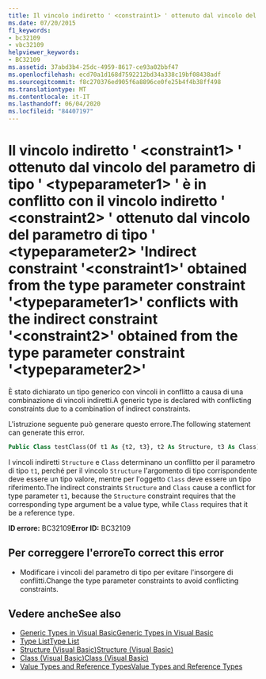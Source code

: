 ```yaml
---
title: Il vincolo indiretto ' <constraint1> ' ottenuto dal vincolo del parametro di tipo ' <typeparameter1> ' è in conflitto con il vincolo indiretto ' <constraint2> ' ottenuto dal vincolo del parametro di tipo ' <typeparameter2> '
ms.date: 07/20/2015
f1_keywords:
- bc32109
- vbc32109
helpviewer_keywords:
- BC32109
ms.assetid: 37abd3b4-25dc-4959-8617-ce93a02bbf47
ms.openlocfilehash: ecd70a1d168d7592212bd34a338c19bf08438adf
ms.sourcegitcommit: f8c270376ed905f6a8896ce0fe25b4f4b38ff498
ms.translationtype: MT
ms.contentlocale: it-IT
ms.lasthandoff: 06/04/2020
ms.locfileid: "84407197"
---
```

# <a name="indirect-constraint-constraint1-obtained-from-the-type-parameter-constraint-typeparameter1-conflicts-with-the-indirect-constraint-constraint2-obtained-from-the-type-parameter-constraint-typeparameter2"></a><span data-ttu-id="8f448-102">Il vincolo indiretto ' \<constraint1> ' ottenuto dal vincolo del parametro di tipo ' \<typeparameter1> ' è in conflitto con il vincolo indiretto ' \<constraint2> ' ottenuto dal vincolo del parametro di tipo ' \<typeparameter2> '</span><span class="sxs-lookup"><span data-stu-id="8f448-102">Indirect constraint '\<constraint1>' obtained from the type parameter constraint '\<typeparameter1>' conflicts with the indirect constraint '\<constraint2>' obtained from the type parameter constraint '\<typeparameter2>'</span></span>
<span data-ttu-id="8f448-103">È stato dichiarato un tipo generico con vincoli in conflitto a causa di una combinazione di vincoli indiretti.</span><span class="sxs-lookup"><span data-stu-id="8f448-103">A generic type is declared with conflicting constraints due to a combination of indirect constraints.</span></span>  
  
 <span data-ttu-id="8f448-104">L'istruzione seguente può generare questo errore.</span><span class="sxs-lookup"><span data-stu-id="8f448-104">The following statement can generate this error.</span></span>  
  
```vb  
Public Class testClass(Of t1 As {t2, t3}, t2 As Structure, t3 As Class)  
```  
  
 <span data-ttu-id="8f448-105">I vincoli indiretti `Structure` e `Class` determinano un conflitto per il parametro di tipo `t1`, perché per il vincolo `Structure` l'argomento di tipo corrispondente deve essere un tipo valore, mentre per l'oggetto `Class` deve essere un tipo riferimento.</span><span class="sxs-lookup"><span data-stu-id="8f448-105">The indirect constraints `Structure` and `Class` cause a conflict for type parameter `t1`, because the `Structure` constraint requires that the corresponding type argument be a value type, while `Class` requires that it be a reference type.</span></span>  
  
 <span data-ttu-id="8f448-106">**ID errore:** BC32109</span><span class="sxs-lookup"><span data-stu-id="8f448-106">**Error ID:** BC32109</span></span>  
  
## <a name="to-correct-this-error"></a><span data-ttu-id="8f448-107">Per correggere l'errore</span><span class="sxs-lookup"><span data-stu-id="8f448-107">To correct this error</span></span>  
  
- <span data-ttu-id="8f448-108">Modificare i vincoli del parametro di tipo per evitare l'insorgere di conflitti.</span><span class="sxs-lookup"><span data-stu-id="8f448-108">Change the type parameter constraints to avoid conflicting constraints.</span></span>  
  
## <a name="see-also"></a><span data-ttu-id="8f448-109">Vedere anche</span><span class="sxs-lookup"><span data-stu-id="8f448-109">See also</span></span>

- [<span data-ttu-id="8f448-110">Generic Types in Visual Basic</span><span class="sxs-lookup"><span data-stu-id="8f448-110">Generic Types in Visual Basic</span></span>](../programming-guide/language-features/data-types/generic-types.md)
- [<span data-ttu-id="8f448-111">Type List</span><span class="sxs-lookup"><span data-stu-id="8f448-111">Type List</span></span>](../language-reference/statements/type-list.md)
- [<span data-ttu-id="8f448-112">Structure (Visual Basic)</span><span class="sxs-lookup"><span data-stu-id="8f448-112">Structure (Visual Basic)</span></span>](../language-reference/statements/structure-statement.md)
- [<span data-ttu-id="8f448-113">Class (Visual Basic)</span><span class="sxs-lookup"><span data-stu-id="8f448-113">Class (Visual Basic)</span></span>](../language-reference/statements/class-statement.md)
- [<span data-ttu-id="8f448-114">Value Types and Reference Types</span><span class="sxs-lookup"><span data-stu-id="8f448-114">Value Types and Reference Types</span></span>](../programming-guide/language-features/data-types/value-types-and-reference-types.md)

